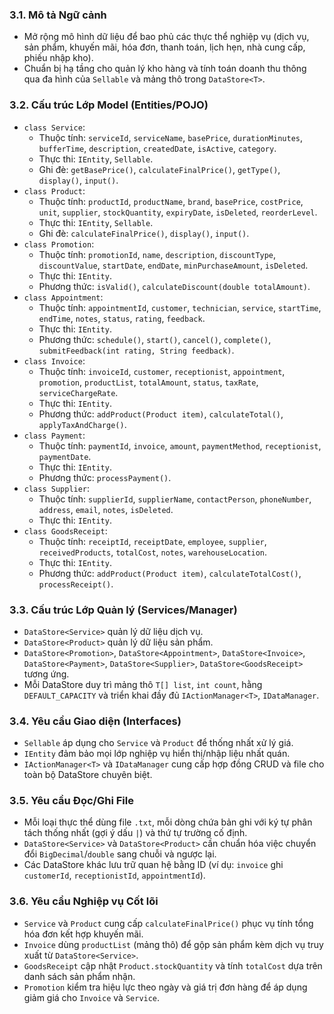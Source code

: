 ### 3.1. Mô tả Ngữ cảnh
- Mở rộng mô hình dữ liệu để bao phủ các thực thể nghiệp vụ (dịch vụ, sản phẩm, khuyến mãi, hóa đơn, thanh toán, lịch hẹn, nhà cung cấp, phiếu nhập kho).
- Chuẩn bị hạ tầng cho quản lý kho hàng và tính toán doanh thu thông qua đa hình của `Sellable` và mảng thô trong `DataStore<T>`.

### 3.2. Cấu trúc Lớp Model (Entities/POJO)
- `class Service`:
  - Thuộc tính: `serviceId`, `serviceName`, `basePrice`, `durationMinutes`, `bufferTime`, `description`, `createdDate`, `isActive`, `category`.
  - Thực thi: `IEntity`, `Sellable`.
  - Ghi đè: `getBasePrice()`, `calculateFinalPrice()`, `getType()`, `display()`, `input()`.
- `class Product`:
  - Thuộc tính: `productId`, `productName`, `brand`, `basePrice`, `costPrice`, `unit`, `supplier`, `stockQuantity`, `expiryDate`, `isDeleted`, `reorderLevel`.
  - Thực thi: `IEntity`, `Sellable`.
  - Ghi đè: `calculateFinalPrice()`, `display()`, `input()`.
- `class Promotion`:
  - Thuộc tính: `promotionId`, `name`, `description`, `discountType`, `discountValue`, `startDate`, `endDate`, `minPurchaseAmount`, `isDeleted`.
  - Thực thi: `IEntity`.
  - Phương thức: `isValid()`, `calculateDiscount(double totalAmount)`.
- `class Appointment`:
  - Thuộc tính: `appointmentId`, `customer`, `technician`, `service`, `startTime`, `endTime`, `notes`, `status`, `rating`, `feedback`.
  - Thực thi: `IEntity`.
  - Phương thức: `schedule()`, `start()`, `cancel()`, `complete()`, `submitFeedback(int rating, String feedback)`.
- `class Invoice`:
  - Thuộc tính: `invoiceId`, `customer`, `receptionist`, `appointment`, `promotion`, `productList`, `totalAmount`, `status`, `taxRate`, `serviceChargeRate`.
  - Thực thi: `IEntity`.
  - Phương thức: `addProduct(Product item)`, `calculateTotal()`, `applyTaxAndCharge()`.
- `class Payment`:
  - Thuộc tính: `paymentId`, `invoice`, `amount`, `paymentMethod`, `receptionist`, `paymentDate`.
  - Thực thi: `IEntity`.
  - Phương thức: `processPayment()`.
- `class Supplier`:
  - Thuộc tính: `supplierId`, `supplierName`, `contactPerson`, `phoneNumber`, `address`, `email`, `notes`, `isDeleted`.
  - Thực thi: `IEntity`.
- `class GoodsReceipt`:
  - Thuộc tính: `receiptId`, `receiptDate`, `employee`, `supplier`, `receivedProducts`, `totalCost`, `notes`, `warehouseLocation`.
  - Thực thi: `IEntity`.
  - Phương thức: `addProduct(Product item)`, `calculateTotalCost()`, `processReceipt()`.

### 3.3. Cấu trúc Lớp Quản lý (Services/Manager)
- `DataStore<Service>` quản lý dữ liệu dịch vụ.
- `DataStore<Product>` quản lý dữ liệu sản phẩm.
- `DataStore<Promotion>`, `DataStore<Appointment>`, `DataStore<Invoice>`, `DataStore<Payment>`, `DataStore<Supplier>`, `DataStore<GoodsReceipt>` tương ứng.
- Mỗi DataStore duy trì mảng thô `T[] list`, `int count`, hằng `DEFAULT_CAPACITY` và triển khai đầy đủ `IActionManager<T>`, `IDataManager`.

### 3.4. Yêu cầu Giao diện (Interfaces)
- `Sellable` áp dụng cho `Service` và `Product` để thống nhất xử lý giá.
- `IEntity` đảm bảo mọi lớp nghiệp vụ hiển thị/nhập liệu nhất quán.
- `IActionManager<T>` và `IDataManager` cung cấp hợp đồng CRUD và file cho toàn bộ DataStore chuyên biệt.

### 3.5. Yêu cầu Đọc/Ghi File
- Mỗi loại thực thể dùng file `.txt`, mỗi dòng chứa bản ghi với ký tự phân tách thống nhất (gợi ý dấu `|`) và thứ tự trường cố định.
- `DataStore<Service>` và `DataStore<Product>` cần chuẩn hóa việc chuyển đổi `BigDecimal`/`double` sang chuỗi và ngược lại.
- Các DataStore khác lưu trữ quan hệ bằng ID (ví dụ: `invoice` ghi `customerId`, `receptionistId`, `appointmentId`).

### 3.6. Yêu cầu Nghiệp vụ Cốt lõi
- `Service` và `Product` cung cấp `calculateFinalPrice()` phục vụ tính tổng hóa đơn kết hợp khuyến mãi.
- `Invoice` dùng `productList` (mảng thô) để gộp sản phẩm kèm dịch vụ truy xuất từ `DataStore<Service>`.
- `GoodsReceipt` cập nhật `Product.stockQuantity` và tính `totalCost` dựa trên danh sách sản phẩm nhận.
- `Promotion` kiểm tra hiệu lực theo ngày và giá trị đơn hàng để áp dụng giảm giá cho `Invoice` và `Service`.
